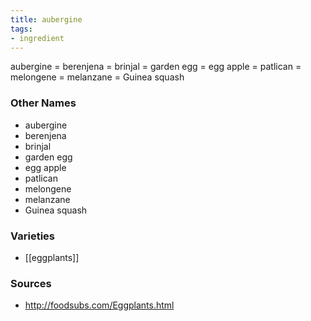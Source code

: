 ```yaml
---
title: aubergine
tags:
- ingredient
---
```

aubergine = berenjena = brinjal = garden egg = egg apple = patlican = melongene = melanzane = Guinea squash

### Other Names

* aubergine
* berenjena
* brinjal
* garden egg
* egg apple
* patlican
* melongene
* melanzane
* Guinea squash

### Varieties

* [[eggplants]]

### Sources
* http://foodsubs.com/Eggplants.html
